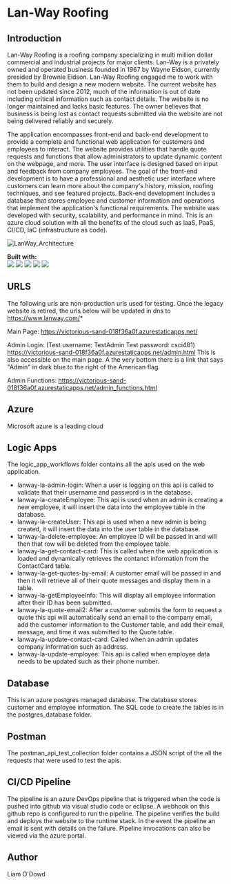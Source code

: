 # Lan-Way Roofing

## Introduction


Lan-Way Roofing is a roofing company specializing in multi million dollar commercial and industrial projects for major clients. Lan-Way is a privately owned and operated business founded in 1967 by Wayne Eidson, currently presided by Brownie Eidson. Lan-Way Roofing engaged me to work with them to build and design a new modern website. The current website has not been updated since 2012, much of the information is out of date including critical information such as contact details. The website is no longer maintained and lacks basic features. The owner believes that business is being lost as contact requests submitted via the website are not being delivered reliably and securely. 

The application encompasses front-end and back-end development to provide a complete and functional web application for customers and employees to interact. The website provides utilities that handle quote requests and functions that allow administrators to update dynamic content on the webpage, and more. The user interface is designed based on input and feedback from company employees. The goal of the front-end development is to have a professional and aesthetic user interface where customers can learn more about the company's history, mission, roofing techniques, and see featured projects. Back-end development includes a database that stores employee and customer information and operations that implement the application's functional requirements. The website was developed with security, scalability, and performance in mind. This is an azure cloud solution with all the benefits of the cloud such as laaS, PaaS, CI/CD, IaC (infrastructure as code).

![LanWay_Architecture](https://user-images.githubusercontent.com/60274768/161867950-4f70588c-b2e4-405e-8096-ca95894051ac.jpg)


**Built with:** 
<br/>
<img src="https://img.shields.io/badge/HTML5-E34F26?style=for-the-badge&logo=html5&logoColor=white" />
<img src="https://img.shields.io/badge/CSS3-1572B6?style=for-the-badge&logo=css3&logoColor=white" />
<img src="https://img.shields.io/badge/JavaScript-F7DF1E?style=for-the-badge&logo=javascript&logoColor=black" />
<img src="https://img.shields.io/badge/PostgreSQL-316192?style=for-the-badge&logo=postgresql&logoColor=white" />
<img src="https://img.shields.io/badge/Microsoft_Azure-0089D6?style=for-the-badge&logo=microsoft-azure&logoColor=white" />


## URLS
The following urls are non-production urls used for testing. Once the legacy website is retired, the urls below will be updated in dns to https://www.lanway.com/*
<br/>

Main Page:
https://victorious-sand-018f36a0f.azurestaticapps.net/
<br/>

Admin Login:
(Test username: TestAdmin Test password: csci481)
https://victorious-sand-018f36a0f.azurestaticapps.net/admin.html
This is also accessible on the main page. A the very bottom there is a link that says "Admin" in dark blue to the right of the American flag.


Admin Functions:
https://victorious-sand-018f36a0f.azurestaticapps.net/admin_functions.html

## Azure
Microsoft azure is a leading cloud 

## Logic Apps
The logic_app_workflows folder contains all the apis used on the web application.

- lanway-la-admin-login: When a user is logging on this api is called to validate that their username and password is in the database.
- lanway-la-createEmployee: This api is used when an admin is creating a new employee, it will insert the data into the employee table in the database.
- lanway-la-createUser: This api is used when a new admin is being created, it will insert the data into the user table in the database.
- lanway-la-delete-employee: An employee ID will be passed in and will then that row will be deleted from the employee table.
- lanway-la-get-contact-card: This is called when the web application is loaded and dynamically retrieves the contanct information from the ContactCard table.
- lanway-la-get-quotes-by-email: A customer email will be passed in and then it will retrieve all of their quote messages and display them in a table.
- lanway-la-getEmployeeInfo: This will display all employee information after their ID has been submitted.
- lanway-la-quote-email2: After a customer submits the form to request a quote this api will automatically send an email to the company email, add the customer information to the Customer table, and add their email, message, and time it was submitted to the Quote table. 
- lanway-la-update-contact-card: Called when an admin updates company information such as address.
- lanway-la-update-employee: This api is called when employee data needs to be updated such as their phone number. 

## Database
This is an azure postgres managed database. The database stores customer and employee information. The SQL code to create the tables is in the postgres_database folder.

## Postman
The postman_api_test_collection folder contains a JSON script of the all the requests that were used to test the apis.

## CI/CD Pipeline
The pipeline is an azure DevOps pipeline that is triggered when the code is pushed into github via visual studio code or eclipse. A webhook on this github repo is configured to run the pipeline. The pipeline verifies the build and deploys the website to the runtime stack. In the event the pipeline an email is sent with details on the failure. Pipeline invocations can also be viewed via the azure portal. 

## Author
Liam O'Dowd
